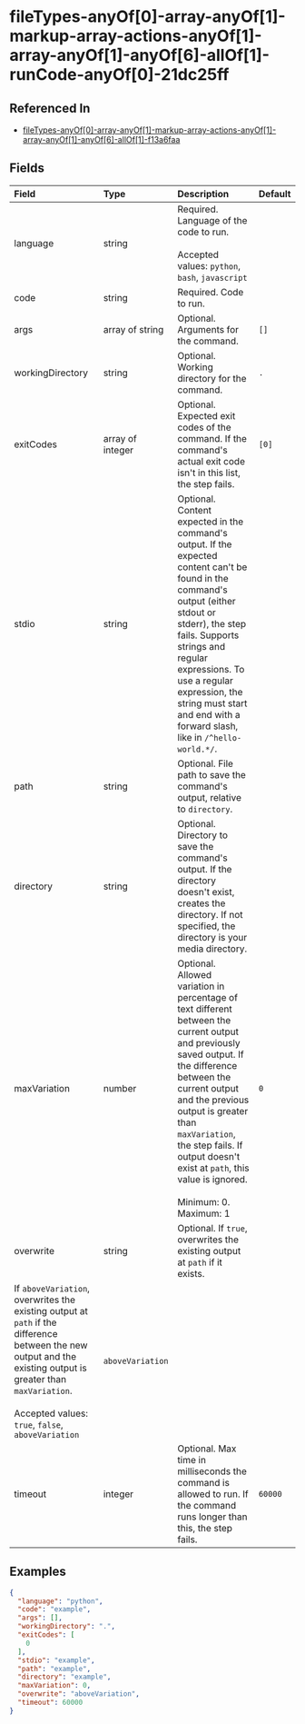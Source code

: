 
# fileTypes-anyOf[0]-array-anyOf[1]-markup-array-actions-anyOf[1]-array-anyOf[1]-anyOf[6]-allOf[1]-runCode-anyOf[0]-21dc25ff



## Referenced In

- [fileTypes-anyOf[0]-array-anyOf[1]-markup-array-actions-anyOf[1]-array-anyOf[1]-anyOf[6]-allOf[1]-f13a6faa](/docs/references/schemas/filetypes-anyof-0--array-anyof-1--markup-array-actions-anyof-1--array-anyof-1--anyof-6--allof-1--f13a6faa)

## Fields

Field | Type | Description | Default
:-- | :-- | :-- | :--
language | string | Required. Language of the code to run.<br/><br/>Accepted values: `python`, `bash`, `javascript` | 
code | string | Required. Code to run. | 
args | array of string | Optional. Arguments for the command. | ``[]``
workingDirectory | string | Optional. Working directory for the command. | `.`
exitCodes | array of integer | Optional. Expected exit codes of the command. If the command's actual exit code isn't in this list, the step fails. | ``[0]``
stdio | string | Optional. Content expected in the command's output. If the expected content can't be found in the command's output (either stdout or stderr), the step fails. Supports strings and regular expressions. To use a regular expression, the string must start and end with a forward slash, like in `/^hello-world.*/`. | 
path | string | Optional. File path to save the command's output, relative to `directory`. | 
directory | string | Optional. Directory to save the command's output. If the directory doesn't exist, creates the directory. If not specified, the directory is your media directory. | 
maxVariation | number | Optional. Allowed variation in percentage of text different between the current output and previously saved output. If the difference between the current output and the previous output is greater than `maxVariation`, the step fails. If output doesn't exist at `path`, this value is ignored.<br/><br/>Minimum: 0. Maximum: 1 | `0`
overwrite | string | Optional. If `true`, overwrites the existing output at `path` if it exists.
If `aboveVariation`, overwrites the existing output at `path` if the difference between the new output and the existing output is greater than `maxVariation`.<br/><br/>Accepted values: `true`, `false`, `aboveVariation` | `aboveVariation`
timeout | integer | Optional. Max time in milliseconds the command is allowed to run. If the command runs longer than this, the step fails. | `60000`

## Examples

```json
{
  "language": "python",
  "code": "example",
  "args": [],
  "workingDirectory": ".",
  "exitCodes": [
    0
  ],
  "stdio": "example",
  "path": "example",
  "directory": "example",
  "maxVariation": 0,
  "overwrite": "aboveVariation",
  "timeout": 60000
}
```
